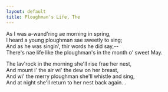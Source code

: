 ```yaml
---  
layout: default  
title: Ploughman's Life, The  
---  
```

As I was a-wand'ring ae morning in spring,  
I heard a young ploughman sae sweetly to sing;  
And as he was singin', thir words he did say,--  
There's nae life like the ploughman's in the month o' sweet May.  
  
The lav'rock in the morning she'll rise frae her nest,  
And mount i' the air wi' the dew on her breast,  
And wi' the merry ploughman she'll whistle and sing,  
And at night she'll return to her nest back again.
.
